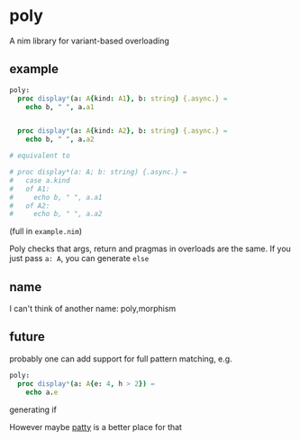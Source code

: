 # poly
 
A nim library for variant-based overloading 


## example

```nim
poly:
  proc display*(a: A{kind: A1}, b: string) {.async.} =
    echo b, " ", a.a1


  proc display*(a: A{kind: A2}, b: string) {.async.} =
    echo b, " ", a.a2

# equivalent to

# proc display*(a: A; b: string) {.async.} =
#   case a.kind
#   of A1:
#     echo b, " ", a.a1
#   of A2:
#     echo b, " ", a.a2

```

(full in `example.nim`)

Poly checks that args, return and pragmas in overloads are the same.
If you just pass `a: A`, you can generate `else`


## name

I can't think of another name: poly,morphism

## future

probably one can add support for full pattern matching, 
e.g.

```nim
poly:
  proc display*(a: A{e: 4, h > 2}) =
    echo a.e
```

generating if

However maybe [patty](https://github.com/andreaferretti/patty) is a better place for that
